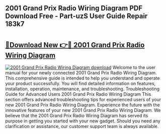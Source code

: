 ## 2001 Grand Prix Radio Wiring Diagram PDF Download Free - Part-uzS User Guide Repair 183k7

# <h2><a href="http://dfhoenv.blite.top/?on=2001+Grand+Prix+Radio+Wiring+Diagram">🔗Download New 👉🔴 2001 Grand Prix Radio Wiring Diagram</a></h2>

[![2001 Grand Prix Radio Wiring Diagram download](https://i.imgur.com/lujVjoI.png)](http://dfhoenv.blite.top/?on=2001+Grand+Prix+Radio+Wiring+Diagram)
Welcome to the user manual for your newly connected 2001 Grand Prix Radio Wiring Diagram. This comprehensive guide is intended to help you understand and operate your product successfully. You will find detailed information on features, installation, operation, maintenance, and troubleshooting. Troubleshooting Guide for Advanced Users 2001 Grand Prix Radio Wiring Diagram This section offers advanced troubleshooting tips for experienced users of your new 2001 Grand Prix Radio Wiring Diagram. Experience the future with the innovative features of your new 2001 Grand Prix Radio Wiring Diagram. We believe that the 2001 Grand Prix Radio Wiring Diagram has served its purpose in getting you started with your new gadget. Should you need any clarification or assistance, our customer support team is always available.
